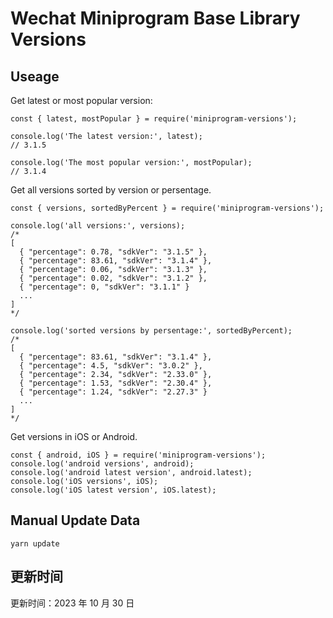 
# Wechat Miniprogram Base Library Versions

## Useage

Get latest or most popular version:

```;
const { latest, mostPopular } = require('miniprogram-versions');

console.log('The latest version:', latest);
// 3.1.5

console.log('The most popular version:', mostPopular);
// 3.1.4

```

Get all versions sorted by version or persentage.

```
const { versions, sortedByPercent } = require('miniprogram-versions');

console.log('all versions:', versions);
/*
[
  { "percentage": 0.78, "sdkVer": "3.1.5" },
  { "percentage": 83.61, "sdkVer": "3.1.4" },
  { "percentage": 0.06, "sdkVer": "3.1.3" },
  { "percentage": 0.02, "sdkVer": "3.1.2" },
  { "percentage": 0, "sdkVer": "3.1.1" }
  ...
]
*/

console.log('sorted versions by persentage:', sortedByPercent);
/*
[
  { "percentage": 83.61, "sdkVer": "3.1.4" },
  { "percentage": 4.5, "sdkVer": "3.0.2" },
  { "percentage": 2.34, "sdkVer": "2.33.0" },
  { "percentage": 1.53, "sdkVer": "2.30.4" },
  { "percentage": 1.24, "sdkVer": "2.27.3" }
  ...
]
*/
```

Get versions in iOS or Android.

```
const { android, iOS } = require('miniprogram-versions');
console.log('android versions', android);
console.log('android latest version', android.latest);
console.log('iOS versions', iOS);
console.log('iOS latest version', iOS.latest);
```

## Manual Update Data

```
yarn update
```

## 更新时间

更新时间：2023 年 10 月 30 日
